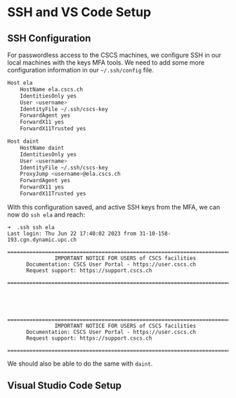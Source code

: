 # SSH and VS Code Setup

## SSH Configuration

For passwordless access to the CSCS machines, we configure SSH in our local machines with the keys MFA tools. We need to add some more configuration information in our `~/.ssh/config` file.

```bash
Host ela
    HostName ela.cscs.ch
    IdentitiesOnly yes
    User <username>
    IdentityFile ~/.ssh/cscs-key
    ForwardAgent yes
    ForwardX11 yes
    ForwardX11Trusted yes

Host daint
    HostName daint
    IdentitiesOnly yes
    User <username>
    IdentityFile ~/.ssh/cscs-key
    ProxyJump <username>@ela.cscs.ch
    ForwardAgent yes
    ForwardX11 yes
    ForwardX11Trusted yes
```

With this configuration saved, and active SSH keys from the MFA, we can now do `ssh ela` and reach:

```console
➜  .ssh ssh ela
Last login: Thu Jun 22 17:40:02 2023 from 31-10-158-193.cgn.dynamic.upc.ch
  =========================================================================
               IMPORTANT NOTICE FOR USERS of CSCS facilities
      Documentation: CSCS User Portal - https://user.cscs.ch
      Request support: https://support.cscs.ch
  =========================================================================




  =========================================================================
               IMPORTANT NOTICE FOR USERS of CSCS facilities
      Documentation: CSCS User Portal - https://user.cscs.ch
      Request support: https://support.cscs.ch
  =========================================================================
```

We should also be able to do the same with `daint`.

## Visual Studio Code Setup

